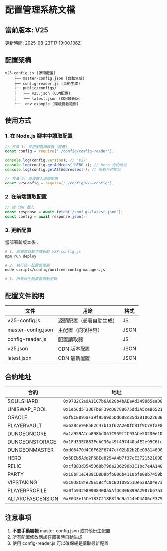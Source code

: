 # 配置管理系統文檔

## 當前版本: V25

更新時間: 2025-08-23T17:19:00.106Z

## 配置架構

```
v25-config.js (源頭配置)
    ├── master-config.json (自動生成)
    ├── config-reader.js (自動生成)
    ├── public/configs/
    │   ├── v25.json (CDN配置)
    │   └── latest.json (CDN最新版)
    └── .env.example (環境變數範例)
```

## 使用方式

### 1. 在 Node.js 腳本中讀取配置

```javascript
// 方法 1: 使用配置讀取器（推薦）
const config = require('./config/config-reader');

console.log(config.version); // 'V25'
console.log(config.getAddress('HERO')); // Hero 合約地址
console.log(config.getAllAddresses()); // 所有合約地址

// 方法 2: 直接載入源頭配置
const v25Config = require('./config/v25-config');
```

### 2. 在前端讀取配置

```javascript
// 從 CDN 載入
const response = await fetch('/configs/latest.json');
const config = await response.json();
```

### 3. 更新配置

當部署新版本後：

```bash
# 1. 部署會自動生成新的 vXX-config.js
npm run deploy

# 2. 執行統一配置管理器
node scripts/config/unified-config-manager.js

# 3. 所有衍生配置會自動更新
```

## 配置文件說明

| 文件 | 用途 | 格式 |
|------|------|------|
| v25-config.js | 源頭配置（部署自動生成） | JS |
| master-config.json | 主配置（向後相容） | JSON |
| config-reader.js | 配置讀取器 | JS |
| v25.json | CDN 版本配置 | JSON |
| latest.json | CDN 最新配置 | JSON |

## 合約地址

| 合約 | 地址 | 部署區塊 |
|------|------|----------|
| SOULSHARD | `0x97B2C2a9A11C7b6A020b4bAEaAd349865eaD0bcF` | 56317376 |
| UNISWAP_POOL | `0x1e5Cd5F386Fb6F39cD8788675dd3A5ceB6521C82` | 56317376 |
| ORACLE | `0xf8CE896aF39f95a9d5Dd688c35d381062263E25a` | 56317376 |
| PLAYERVAULT | `0x62Bce9aF5E2C47b13f62A2e0fCB1f9C7AfaF8787` | 56317376 |
| DUNGEONCORE | `0x1a959ACcb898AdD61C959f2C93Abe502D0e1D34a` | 56317376 |
| DUNGEONSTORAGE | `0x1Fd33E7883FdAC36a49f497440a4E2e95C6fcC77` | 56317376 |
| DUNGEONMASTER | `0xd06470d4C6F62F6747cf02bD2b2De0981489034F` | 56317376 |
| HERO | `0x6DEb5Ade2F6BEe8294A4b7f37cE372152109E2db` | 56317376 |
| RELIC | `0xcfB83d8545D68b796a236290b3C1bc7e4A140B11` | 56317376 |
| PARTY | `0x18bF1eE489CD0D8bfb006b4110bfe0Bb7459bE69` | 56317376 |
| VIPSTAKING | `0xC0D8C84e28E5BcfC9cBD109551De53BA04e7328C` | 56317376 |
| PLAYERPROFILE | `0x0f5932e89908400a5AfDC306899A2987b67a3155` | 56317376 |
| ALTAROFASCENSION | `0xE043ef6Ce183C218F8f9d9a144eD4A06cF379686` | 56317376 |


## 注意事項

1. **不要手動編輯** master-config.json 或其他衍生配置
2. 所有配置修改應該在部署時自動生成
3. 使用 config-reader.js 可以確保總是讀取最新配置
